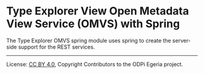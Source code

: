 <!-- SPDX-License-Identifier: CC-BY-4.0 -->
<!-- Copyright Contributors to the ODPi Egeria project.  -->

# Type Explorer View Open Metadata View Service (OMVS) with Spring

The Type Explorer OMVS spring module uses spring to create the server-side support for the REST services.


----
License: [CC BY 4.0](https://creativecommons.org/licenses/by/4.0/),
Copyright Contributors to the ODPi Egeria project.
